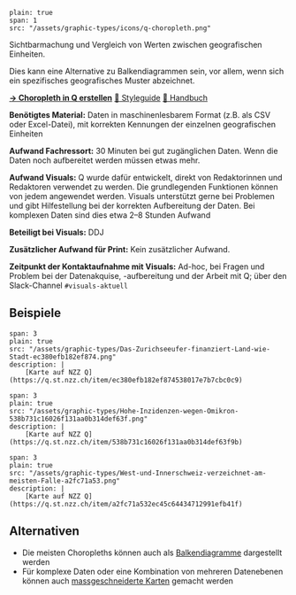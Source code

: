 
```image
plain: true
span: 1
src: "/assets/graphic-types/icons/q-choropleth.png"
```

Sichtbarmachung und Vergleich von Werten zwischen geografischen Einheiten. 

Dies kann eine Alternative zu Balkendiagrammen sein, vor allem, wenn sich ein spezifisches geografisches Muster abzeichnet.

[**→ Choropleth in Q erstellen**](https://q.st.nzz.ch/editor/choropleth)
[📖 Styleguide](/choropleth-maps)
[🦮 Handbuch](https://wiki.nzzmg.ch/confluence/display/RED/Handbuch+Toolbox+Q#HandbuchToolboxQ-EineneueChoroplethenkarteerstellen)

**Benötigtes Material:** Daten in maschinenlesbarem Format (z.B. als CSV oder Excel-Datei), mit korrekten Kennungen der einzelnen geografischen Einheiten

**Aufwand Fachressort:** 30 Minuten bei gut zugänglichen Daten. Wenn die Daten noch aufbereitet werden müssen etwas mehr.

**Aufwand Visuals:** Q wurde dafür entwickelt, direkt von Redaktorinnen und Redaktoren verwendet zu werden. Die grundlegenden Funktionen können von jedem angewendet werden. Visuals unterstützt gerne bei Problemen und gibt Hilfestellung bei der korrekten Aufbereitung der Daten. Bei komplexen Daten sind dies etwa 2–8 Stunden Aufwand

**Beteiligt bei Visuals:** DDJ

**Zusätzlicher Aufwand für Print:** Kein zusätzlicher Aufwand.

**Zeitpunkt der Kontaktaufnahme mit Visuals:** Ad-hoc, bei Fragen und Problem bei der Datenakquise, -aufbereitung und der Arbeit mit Q; über den Slack-Channel `#visuals-aktuell`

## Beispiele
```image
span: 3
plain: true
src: "/assets/graphic-types/Das-Zurichseeufer-finanziert-Land-wie-Stadt-ec380efb182ef874.png"
description: |
	[Karte auf NZZ Q](https://q.st.nzz.ch/item/ec380efb182ef874538017e7b7cbc0c9)
```

```image
span: 3
plain: true
src: "/assets/graphic-types/Hohe-Inzidenzen-wegen-Omikron-538b731c16026f131aa0b314def63f.png"
description: |
	[Karte auf NZZ Q](https://q.st.nzz.ch/item/538b731c16026f131aa0b314def63f9b)
```

```image
span: 3
plain: true
src: "/assets/graphic-types/West-und-Innerschweiz-verzeichnet-am-meisten-Falle-a2fc71a53.png"
description: |
	[Karte auf NZZ Q](https://q.st.nzz.ch/item/a2fc71a532ec45c64434712991efb41f)
```

## Alternativen
- Die meisten Choropleths können auch als [Balkendiagramme](/q-diagramm) dargestellt werden
- Für komplexe Daten oder eine Kombination von mehreren Datenebenen können auch [massgeschneiderte Karten](/custom-map) gemacht werden